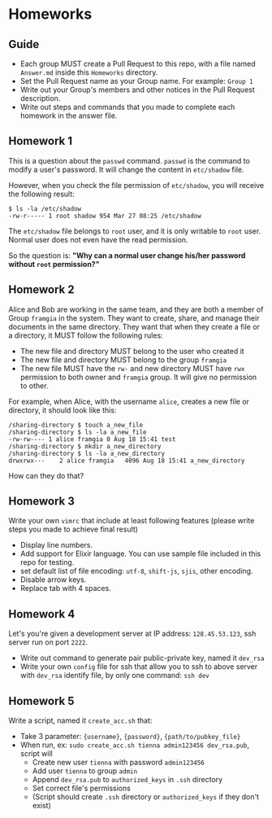 # Homeworks

## Guide

- Each group MUST create a Pull Request to this repo, with a file named `Answer.md` inside this `Homeworks` directory.
- Set the Pull Request name as your Group name. For example: `Group 1`
- Write out your Group's members and other notices in the Pull Request description.
- Write out steps and commands that you made to complete each homework in the answer file.

## Homework 1
This is a question about the `passwd` command.
`passwd` is the command to modify a user's password. It will change the content in `etc/shadow` file.

However, when you check the file permission of `etc/shadow`, you will receive the following result:
```
$ ls -la /etc/shadow
-rw-r----- 1 root shadow 954 Mar 27 08:25 /etc/shadow
```
The `etc/shadow` file belongs to `root` user, and it is only writable to `root` user. Normal user does not even have the read permission.

So the question is: **"Why can a normal user change his/her password without `root` permission?"**

## Homework 2
Alice and Bob are working in the same team, and they are both a member of Group `framgia` in the system.
They want to create, share, and manage their documents in the same directory.
They want that when they create a file or a directory, it MUST follow the following rules:
- The new file and directory MUST belong to the user who created it
- The new file and directory MUST belong to the group `framgia`
- The new file MUST have the `rw-` and new directory MUST have `rwx` permission to both owner and `framgia` group. It will give no permission to other.

For example, when Alice, with the username `alice`, creates a new file or directory, it should look like this:
```
/sharing-directory $ touch a_new_file
/sharing-directory $ ls -la a_new_file
-rw-rw---- 1 alice framgia 0 Aug 18 15:41 test
/sharing-directory $ mkdir a_new_directory
/sharing-directory $ ls -la a_new_directory
drwxrwx---    2 alice framgia   4096 Aug 18 15:41 a_new_directory
```
How can they do that?

## Homework 3

Write your own `vimrc` that include at least following features (please write steps you made to achieve final result)
- Display line numbers.
- Add support for Elixir language. You can use sample file included in this repo for testing.
- set default list of file encoding: `utf-8`, `shift-js`, `sjis`, other encoding.
-  Disable arrow keys.
- Replace tab with 4 spaces.

## Homework 4

Let's you're given a development server at IP address: `128.45.53.123`, ssh server run on port `2222`.
- Write out command to generate pair public-private key, named it `dev_rsa`
- Write your own `config` file for ssh that allow you to ssh to above server with `dev_rsa` identify file, by only one command: `ssh dev`

## Homework 5

Write a script, named it `create_acc.sh` that:
- Take 3 parameter: `{username}`, `{password}`, `{path/to/pubkey_file}`
- When run, ex: `sudo create_acc.sh tienna admin123456 dev_rsa.pub`, script will
  - Create new user `tienna` with password `admin123456`
  - Add user `tienna` to group `admin`
  - Append `dev_rsa.pub` to `authorized_keys` in `.ssh` directory
  - Set correct file's permissions
  - (Script should create `.ssh` directory or `authorized_keys` if they don't exist)
